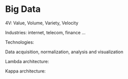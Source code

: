 # Big Data

4V: Value, Volume, Variety, Velocity

Industries: internet, telecom, finance ...

Technologies:

Data acquisition, normalization, analysis and visualization

Lambda architecture:

Kappa architecture:


